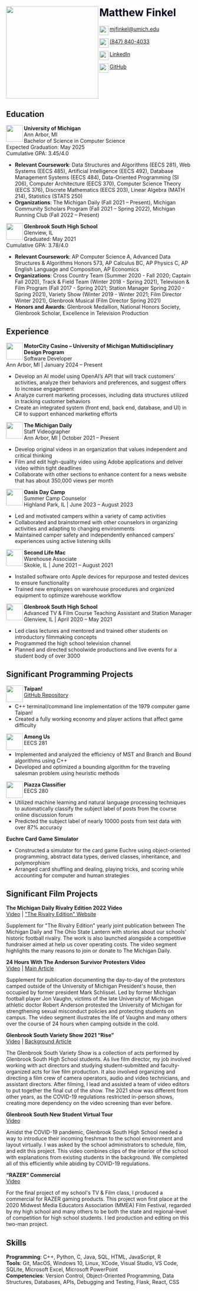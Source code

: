 <html>
  <head>
    <div class="header">
      <img src="https://github.com/mjfinkel/mjfinkel.github.io/assets/135854082/193528b5-8dff-4208-ac27-edf8fa8c8c61" align="left" width="250" />
      <h1> <font color="#00021f"> Matthew Finkel </font> </h1>
      <a href="mailto: mjfinkel@umich.edu" target="_blank">
        <img src="https://github.com/mjfinkel/mjfinkel.github.io/assets/135854082/4fa846dd-b958-478b-b23c-0aec4e3de26c" align="left" width="25">
        mjfinkel@umich.edu
      </a> <br><br>
      <a href="tel:8478404033">
        <img src="https://github.com/mjfinkel/mjfinkel.github.io/assets/135854082/d151a8f2-2aa8-4e6f-b1a6-9ddce417ca2a" align="left" width="25">
        (847) 840-4033
      </a> <br><br>
      <a href="https://www.linkedin.com/in/matthew-finkel" target="_blank">
        <img src="https://github.com/mjfinkel/mjfinkel.github.io/assets/135854082/6d8f6b34-d422-487c-8493-dc36a6bf8d94" align="left" width="25">
        LinkedIn
      </a> <br><br>
      <a href="https://github.com/mjfinkel" target="_blank">
        <img src="https://github.com/mjfinkel/mjfinkel.github.io/assets/135854082/f4272608-1f53-4e05-8b59-0782e670ac09" align="left" width="25">
        GitHub
      </a>
      <br clear="left"/>
    </div>
  </head>
  <body>
    <div>
      <h2>Education</h2>
      <p>
        <img src="https://umaec.umich.edu/wp-content/uploads/2020/09/UM-Block-M-e1600266060889.jpg" align="left" width="45">
        <b>University of Michigan</b> <br>
        Ann Arbor, MI <br>
        Bachelor of Science in Computer Science <br>
        Expected Graduation: May 2025 <br>
        Cumulative GPA: 3.45/4.0
        <ul>
          <li><b>Relevant Coursework</b>: Data Structures and Algorithms (EECS 281), Web Systems (EECS 485), Artificial Intelligence (EECS 492), Database Management Systems (EECS 484), Data-Oriented Programming (SI 206), Computer Architecture (EECS 370), Computer Science Theory (EECS 376), Discrete Mathematics (EECS 203), Linear Algebra (MATH 214), Statistics (STATS 250)</li>
          <li><b>Organizations</b>: The Michigan Daily (Fall 2021 – Present), Michigan Community Scholars Program (Fall 2021 – Spring 2022), Michigan Running Club (Fall 2022 – Present)</li>
        </ul>
      </p>
      <p>
        <img src="https://github.com/mjfinkel/mjfinkel.github.io/assets/135854082/f9ed2c72-a2f8-46e0-b224-3bcd311f7744" align="left" width="45">
        <b>Glenbrook South High School</b> <br>
        Glenview, IL <br>
        Graduated: May 2021 <br>
        Cumulative GPA: 3.78/4.0
        <ul>
          <li><b>Relevant Coursework</b>: AP Computer Science A, Advanced Data Structures & Algorithms Honors 573, AP Calculus BC, AP Physics C, AP English Language and Composition, AP Economics</li>
          <li><b>Organizations</b>: Cross Country Team (Summer 2020 - Fall 2020; Captain Fall 2020), Track & Field Team (Winter 2018 - Spring 2021), Television & Film Program (Fall 2017 - Spring 2021; Station Manager Spring 2020 - Spring 2021), Variety Show (Winter 2019 - Winter 2021; Film Director Winter 2021), Glenbrook Musical (Film Director Spring 2021)</li>
          <li><b>Honors and Awards</b>: Glenbrook Medallion, National Honors Society, Glenbrook Scholar, Excellence in Television Production</li>
        </ul>
      </p>
    </div>
    <div>
      <h2>Experience</h2>
      <p>
        <img src="https://github.com/mjfinkel/mjfinkel.github.io/assets/135854082/b9bc8a05-c6b1-4123-a4c4-a970f68391c4" align="left" width="45">
        <b>MotorCity Casino – University of Michigan Multidisciplinary Design Program</b> <br>
        Software Developer <br>
        Ann Arbor, MI | January 2024 – Present
        <ul>
          <li>Develop an AI model using OpenAI’s API that will track customers’ activities, analyze their behaviors and preferences, and suggest offers to increase engagement</li>
          <li>Analyze current marketing processes, including data structures utilized in tracking customer behaviors</li>
          <li>Create an integrated system (front end, back end, database, and UI) in C# to support enhanced marketing efforts</li>
        </ul>
      </p>
      <p>
        <img src="https://github.com/mjfinkel/mjfinkel.github.io/assets/135854082/89c0b293-a931-485e-8c20-86c1147211a0" align="left" width="45">
        <b>The Michigan Daily</b> <br>
        Staff Videographer <br>
        Ann Arbor, MI | October 2021 – Present
        <ul>
          <li>Develop original videos in an organization that values independent and critical thinking</li>
          <li>Film and edit high-quality video using Adobe applications and deliver video within tight deadlines</li>
          <li>Collaborate with other sections to enhance content for a news website that has about 350,000 views per month</li>
        </ul>
      </p>
      <p>
        <img src="https://github.com/mjfinkel/mjfinkel.github.io/assets/135854082/a6691b7e-43b6-476c-bed9-c9d8fe502e12" align="left" width="45">
        <b>Oasis Day Camp</b> <br>
        Summer Camp Counselor <br>
        Highland Park, IL | June 2023 – August 2023
        <ul>
          <li>Led and motivated campers within a variety of camp activities</li>
          <li>Collaborated and brainstormed with other counselors in organizing activities and adapting to changing environments</li>
          <li>Maintained camper safety and independently enhanced campers’ experiences using active listening skills</li>
        </ul>
      </p>
      <p>
        <img src="https://github.com/mjfinkel/mjfinkel.github.io/assets/135854082/1fa4db47-1f56-47f7-b511-cf431756cf47" align="left" width="45">
        <b>Second Life Mac</b> <br>
        Warehouse Associate <br>
        Skokie, IL | June 2021 – August 2021
        <ul>
          <li>Installed software onto Apple devices for repurpose and tested devices to ensure functionality</li>
          <li>Trained new employees on warehouse procedures and organized equipment to optimize warehouse workflow</li>
        </ul>
      </p>
      <p>
        <img src="https://github.com/mjfinkel/mjfinkel.github.io/assets/135854082/f9ed2c72-a2f8-46e0-b224-3bcd311f7744" align="left" width="45">
        <b>Glenbrook South High School</b> <br>
        Advanced TV & Film Course Teaching Assistant and Station Manager <br>
        Glenview, IL | April 2020 – May 2021
        <ul>
          <li>Led class lectures and mentored and trained other students on introductory filmmaking concepts</li>
          <li>Programmed the high school television channel</li>
          <li>Planned and directed schoolwide productions and live events for a student body of over 3000</li>
        </ul>
      </p>
    </div>
    <div>
      <h2>Significant Programming Projects</h2>
      <p>
        <img src="https://github.com/mjfinkel/mjfinkel.github.io/assets/135854082/6e7f78ed-7f5c-441c-9b05-7d4ab08d0b44" align="left" width="45">
        <b>Taipan!</b> <br>
        <a href="https://github.com/mjfinkel/Taipan" target="_blank">GitHub Repository</a>
        <ul>
          <li>C++ terminal/command line implementation of the 1979 computer game Taipan!</li>
          <li>Created a fully working economy and player actions that affect game difficulty</li>
        </ul>
      </p>
      <p>
        <img src="https://github.com/mjfinkel/mjfinkel.github.io/assets/135854082/bcc4d2df-ce1a-4ac4-9d8e-2d6c1cfcb631" align="left" width="45">
        <b>Among Us</b> <br>
        EECS 281
        <ul>
          <li>Implemented and analyzed the efficiency of MST and Branch and Bound algorithms using C++</li>
          <li>Developed and optimized a bounding algorithm for the traveling salesman problem using heuristic methods</li>
        </ul>
      </p>
      <p>
        <img src="https://github.com/mjfinkel/mjfinkel.github.io/assets/135854082/eb99e102-ce85-4f22-a409-616db109ca07" align="left" width="45">
        <b>Piazza Classifier</b> <br>
        EECS 280
        <ul>
          <li>Utilized machine learning and natural language processing techniques to automatically classify the subject label of posts from the course online discussion forum</li>
          <li>Predicted the subject label of nearly 10000 posts from test data with over 87% accuracy</li>
        </ul>
      </p>
      <p>
        <b>Euchre Card Game Simulator</b>
        <ul>
          <li>Constructed a simulator for the card game Euchre using object-oriented programming, abstract data types, derived classes, inheritance, and polymorphism</li>
          <li>Arranged card shuffling and dealing, playing tricks, and scoring while accounting for computer and human strategies</li>
        </ul>
      </p>
    </div>
    <div>
      <h2>Significant Film Projects</h2>
      <p>
        <b>The Michigan Daily Rivalry Edition 2022 Video</b> <br>
        <a href="https://www.youtube.com/watch?v=92hbzgzqRqo" target="_blank">Video</a> | 
        <a href="https://www.therivalrygame.com/" target="_blank">"The Rivalry Edition" Website</a>
        <div>
          Supplement for "The Rivalry Edition" yearly joint publication between The Michigan Daily and The Ohio State Lantern with stories about our schools' historic football rivalry. The work is also launched alongside a competitive fundraiser aimed at help us cover operating costs. The video segment highlights the many reasons to join or donate to The Michigan Daily.
        </div>
      </p>
      <p>
        <b>24 Hours With The Anderson Survivor Protesters Video</b> <br>
        <a href="https://www.youtube.com/watch?v=suf3ldFP3Pc" target="_blank">Video</a> | 
        <a href="https://www.michigandaily.com/news/24-hours-with-the-robert-anderson-survivor-protesters-outside-schlissels-house/" target="_blank">Main Article</a>
        <div>
          Supplement for publication documenting the day-to-day of the protestors camped outside of the University of Michigan President's house, then occupied by former president Mark Schlissel. Led by former Michigan football player Jon Vaughn, victims of the late University of Michigan athletic doctor Robert Anderson protested the University of Michigan for strengthening sexual misconduct policies and protecting students on campus. The video segment illustrates the life of Vaughn and many others over the course of 24 hours when camping outside in the cold.
        </div>
      </p>
      <p>
        <b>Glenbrook South Variety Show 2021 “Rise”</b> <br>
        <a href="https://vimeo.com/533979399" target="_blank">Video</a> | 
        <a href="https://theoracle.glenbrook225.org/category-4/2021/03/19/rise-variety-show-thrives-despite-pandemic/" target="_blank">Background Article</a>
        <div>
          The Glenbrook South Variety Show is a collection of acts performed by Glenbrook South High School students. As live film director, my job involved working with act directors and studying student-submitted and faculty-organized acts for live film production. It also involved organizing and directing a film crew of camera operators, audio and video technicians, and assistant directors. After filming, I lead and assisted a team of video editors to put together the final cut of the show. The 2021 show was different from other years, as the COVID-19 regulations restricted in-person shows, creating more dependency on the video screening than ever before.
        </div>
      </p>
      <p>
        <b>Glenbrook South New Student Virtual Tour</b> <br>
        <a href="https://www.youtube.com/watch?v=kX8d7QvlzzM" target="_blank">Video</a>
        <div>
          Amidst the COVID-19 pandemic, Glenbrook South High School needed a way to introduce their incoming freshman to the school environment and layout virtually. I was asked by the school administrators to schedule, film, and edit this project. This video combines clips of the interior of the school with explanations from existing students in the background. We completed all of this efficiently while abiding by COVID-19 regulations.
        </div>
      </p>
      <p>
        <b>“RAZER” Commercial</b> <br>
        <a href="https://drive.google.com/file/d/1L17CEjWD5z6pFUHoPkhrC5jF52UBe7hH/view" target="_blank">Video</a>
        <div>
          For the final project of my school's TV & Film class, I produced a commercial for RAZER gaming products. This project won first place at the 2020 Midwest Media Educators Association (MMEA) Film Festival, regarded by my high school and many others to be both the state and regional-level of competition for high school students. I led production and editing on this two-man project.
        </div>
      </p>
    </div>
    <div>
      <h2>Skills</h2>
        <div>
          <b>Programming</b>: C++, Python, C, Java, SQL, HTML, JavaScript, R
        </div>
        <div>
          <b>Tools</b>: Git, MacOS, Windows 10, Linux, XCode, Visual Studio, VS Code, SQLite, Microsoft Excel, Microsoft PowerPoint
        </div>
        <div>
          <b>Competencies</b>: Version Control, Object-Oriented Programming, Data Structures, Databases, APIs, Debugging and Testing, Flask, React, CSS
        </div>
    </div>
  </body>
</html>
